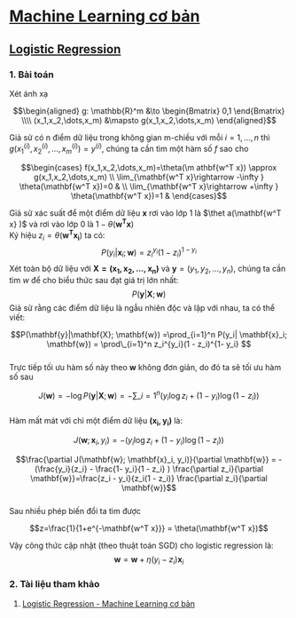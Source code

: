 # [Machine Learning cơ bản](https://machinelearningcoban.com/about/)
## [Logistic Regression](https://machinelearningcoban.com/2017/01/27/logisticregression/)
### 1. Bài toán
Xét ánh xạ  

$$\begin{aligned}
g: \mathbb{R}^m &\to \begin{Bmatrix} 0,1 \end{Bmatrix} \\\\ (x_1,x_2,\dots,x_m) &\mapsto g(x_1,x_2,\dots,x_m)
\end{aligned}$$

Giả sử có n điểm dữ liệu trong không gian m-chiều với mỗi  $i = 1,\dots,n$ thì $g(x_1^{(i)},x_2^{(i)},\dots,x_m^{(i)}) = y^{(i)}$, chúng ta cần tìm một hàm số $f$ sao cho  
 
$$\begin{cases} f(x_1,x_2,\dots,x_m)=\theta(\m athbf{w^T x}) \approx g(x_1,x_2,\dots,x_m) \\ 
\lim_{\mathbf{w^T x}\rightarrow -\infty } \theta(\mathbf{w^T x})=0 & \\ 
\lim_{\mathbf{w^T x}\rightarrow +\infty } \theta(\mathbf{w^T x})=1 &  \end{cases}$$  

Giả sử xác suất để một điểm dữ liệu $\mathbf{x}$ rơi vào lớp 1 là $\thet a(\mathbf{w^T x} )$ và rơi vào lớp 0 là $1-\theta(\mathbf{w^T x})$   
Ký hiệu $z_i = \theta(\mathbf{w^T x_i})$ ta có:
$$P(y_i| \mathbf{x}_i; \mathbf{w}) = z_i^{y_i}(1 - z_i)^{1- y_i}$$
Xét toàn bộ dữ liệu với $\mathbf{X=(x_1,x_2,\dots,x_n)}$ và $\mathbf{y}=(y_1,y_2,\dots,y_n),$ chúng ta cần tìm $w$ để cho biểu thức sau đạt giá trị lớn nhất: 
$$P(\mathbf{y}|\mathbf{X}; \mathbf{w})$$
Giả sử rằng các điểm dữ liệu là ngẫu nhiên độc và lập với nhau, ta có thể viết:

$$P(\mathbf{y}|\mathbf{X}; \mathbf{w}) =\prod_{i=1}^n P(y_i| \mathbf{x}_i; \mathbf{w}) = \prod\_{i=1}^n z_i^{y_i}(1 - z_i)^{1- y_i} $$  
Trực tiếp tối ưu hàm số này theo $\mathbf{w}$ không đơn giản, do đó ta sẽ tối ưu hàm số sau

$$J(\mathbf{w}) = -\log P(\mathbf{y}|\mathbf{X}; \mathbf{w})= -\sum\_{i=1}^n(y_i \log {z}_i + (1-y_i) \log (1 - {z}_i))$$  
Hàm mất mát với chỉ một điểm dữ liệu $\mathbf{(x_i,y_i)}$ là:  

$$J(\mathbf{w}; \mathbf{x}_i, y_i) = -(y_i \log {z}_i + (1-y_i) \log (1 - {z}_i))$$
 
$$\frac{\partial J(\mathbf{w}; \mathbf{x}_i, y_i)}{\partial \mathbf{w}} = -(\frac{y_i}{z_i} - \frac{1- y_i}{1 - z_i} ) \frac{\partial z_i}{\partial \mathbf{w}}=\frac{z_i - y_i}{z_i(1 - z_i)} \frac{\partial z_i}{\partial \mathbf{w}}$$  
Sau nhiều phép biến đổi ta tìm được 

$$z=\frac{1}{1+e^{-\mathbf{w^T x}}} = \theta(\mathbf{w^T x})$$  

Vậy công thức cập nhật (theo thuật toán SGD) cho logistic regression là:
$$\mathbf{w} = \mathbf{w} + \eta(y_i - z_i)\mathbf{x}_i$$
### 2. Tài liệu tham khảo
  1. [Logistic Regression - Machine Learning cơ bản](https://machinelearningcoban.com/2017/01/27/logisticregression/)
